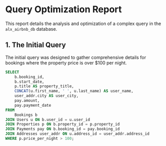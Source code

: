 # Query Optimization Report

This report details the analysis and optimization of a complex query in the `alx_airbnb_db` database.

## 1. The Initial Query

The initial query was designed to gather comprehensive details for bookings where the property price is over $100 per night.

```sql
SELECT
    b.booking_id,
    b.start_date,
    p.title AS property_title,
    CONCAT(u.first_name, ' ', u.last_name) AS user_name,
    user_addr.city AS user_city,
    pay.amount,
    pay.payment_date
FROM
    Bookings b
JOIN Users u ON b.user_id = u.user_id
JOIN Properties p ON b.property_id = p.property_id
JOIN Payments pay ON b.booking_id = pay.booking_id
JOIN Addresses user_addr ON u.address_id = user_addr.address_id
WHERE p.price_per_night > 100;